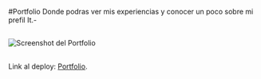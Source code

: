 #Portfolio
Donde podras ver mis experiencias y conocer un poco sobre mi prefil It.-

##
![Screenshot del Portfolio](https://i.ibb.co/WVFGT4m/portfolio.png)
##
Link al deploy:  [Portfolio](https://portfolio-fullstack-liart.vercel.app/).
